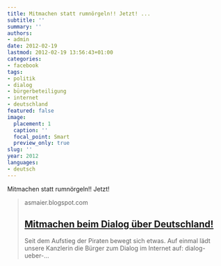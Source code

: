 ```yaml
---
title: Mitmachen statt rumnörgeln!! Jetzt! ...
subtitle: ''
summary: ''
authors:
- admin
date: 2012-02-19
lastmod: 2012-02-19 13:56:43+01:00
categories:
- facebook
tags:
- politik
- dialog
- bürgerbeteiligung
- internet
- deutschland
featured: false
image:
  placement: 1
  caption: ''
  focal_point: Smart
  preview_only: true
slug: ''
year: 2012
languages:
- deutsch
---
```


Mitmachen statt rumnörgeln!! Jetzt!
> asmaier.blogspot.com
> ## [Mitmachen beim Dialog über Deutschland!](http://asmaier.blogspot.com/2012/02/mitmachen-beim-dialog-uber-deutschland.html)
>
>   Seit dem Aufstieg der Piraten bewegt sich etwas. Auf einmal lädt unsere Kanzlerin die Bürger zum Dialog im Internet auf:    dialog-ueber-...